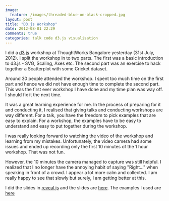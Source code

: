 ```yaml
---
image:
  feature: /images/threaded-blue-on-black-cropped.jpg
layout: post
title: "D3.js Workshop"
date: 2012-08-01 22:29
comments: true
categories: talk code d3.js visualisation
---
```

I did a [d3.js](http://d3js.org) workshop at ThoughtWorks Bangalore yesterday (31st
July, 2012). I split the workshop in to two parts. The first was a basic
introduction to d3.js - SVG, Scaling, Axes etc. The second part
was an exercise to hack together a Scatterplot with some Cricket
dataset.

Around 30 people attended the workshop. I spent too much time on the first part and hence we did not have enough
time to complete the second part. This was the first ever workshop I have done
and my time plan was way off. I should fix it the next time.

<!--more-->

It was a great learning experience for me. In the process of preparing
for it and conducting it, I realised that giving talks and conducting
workshops are way different. For a talk, you have the freedom to pick
examples that are easy to explain. For a workshop, the examples have to
be easy to understand and easy to put together during the workshop.

I was really looking forward to watching the video of the workshop and
learning from my mistakes. Unfortunately, the video camera had some
issues and ended up recording only the first 10 minutes of the 1 hour
workshop. That was not fun.

However, the 10 minutes the camera managed to capture was still
helpful. I realized that I no longer have the annoying habit of saying
"Right..." when speaking in front of a crowd. I appear a lot more calm
and collected. I am really happy to see that slowly but surely, I am
getting better at this.

I did the slides in [reveal.js](http://lab.hakim.se/reveal-js/) and the
slides are [here](/visualizations/d3-workshop/index.html). The examples I used are [here](https://github.com/sdqali/d3-dojo)

